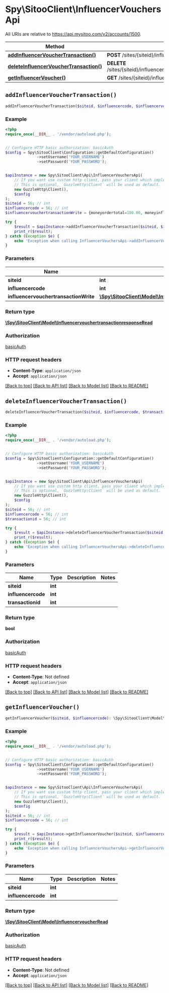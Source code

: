 # Spy\SitooClient\InfluencerVouchersApi

All URIs are relative to https://api.mysitoo.com/v2/accounts/1500.

Method | HTTP request | Description
------------- | ------------- | -------------
[**addInfluencerVoucherTransaction()**](InfluencerVouchersApi.md#addInfluencerVoucherTransaction) | **POST** /sites/{siteid}/influencervouchers/{influencercode}/transactions.json | 
[**deleteInfluencerVoucherTransaction()**](InfluencerVouchersApi.md#deleteInfluencerVoucherTransaction) | **DELETE** /sites/{siteid}/influencervouchers/{influencercode}/transactions/{transactionid}.json | 
[**getInfluencerVoucher()**](InfluencerVouchersApi.md#getInfluencerVoucher) | **GET** /sites/{siteid}/influencervouchers/{influencercode}.json | 


## `addInfluencerVoucherTransaction()`

```php
addInfluencerVoucherTransaction($siteid, $influencercode, $influencervouchertransactionWrite): \Spy\SitooClient\Model\InfluencervouchertransactionresponseRead
```



### Example

```php
<?php
require_once(__DIR__ . '/vendor/autoload.php');


// Configure HTTP basic authorization: basicAuth
$config = Spy\SitooClient\Configuration::getDefaultConfiguration()
              ->setUsername('YOUR_USERNAME')
              ->setPassword('YOUR_PASSWORD');


$apiInstance = new Spy\SitooClient\Api\InfluencerVouchersApi(
    // If you want use custom http client, pass your client which implements `GuzzleHttp\ClientInterface`.
    // This is optional, `GuzzleHttp\Client` will be used as default.
    new GuzzleHttp\Client(),
    $config
);
$siteid = 56; // int
$influencercode = 56; // int
$influencervouchertransactionWrite = {moneyordertotal=100.00, moneyinfluencertotal=80.00, moneyinfluencerdiscount=20.00, currencycode=USD}; // \Spy\SitooClient\Model\InfluencervouchertransactionWrite

try {
    $result = $apiInstance->addInfluencerVoucherTransaction($siteid, $influencercode, $influencervouchertransactionWrite);
    print_r($result);
} catch (Exception $e) {
    echo 'Exception when calling InfluencerVouchersApi->addInfluencerVoucherTransaction: ', $e->getMessage(), PHP_EOL;
}
```

### Parameters

Name | Type | Description  | Notes
------------- | ------------- | ------------- | -------------
 **siteid** | **int**|  |
 **influencercode** | **int**|  |
 **influencervouchertransactionWrite** | [**\Spy\SitooClient\Model\InfluencervouchertransactionWrite**](../Model/InfluencervouchertransactionWrite.md)|  |

### Return type

[**\Spy\SitooClient\Model\InfluencervouchertransactionresponseRead**](../Model/InfluencervouchertransactionresponseRead.md)

### Authorization

[basicAuth](../../README.md#basicAuth)

### HTTP request headers

- **Content-Type**: `application/json`
- **Accept**: `application/json`

[[Back to top]](#) [[Back to API list]](../../README.md#endpoints)
[[Back to Model list]](../../README.md#models)
[[Back to README]](../../README.md)

## `deleteInfluencerVoucherTransaction()`

```php
deleteInfluencerVoucherTransaction($siteid, $influencercode, $transactionid): bool
```



### Example

```php
<?php
require_once(__DIR__ . '/vendor/autoload.php');


// Configure HTTP basic authorization: basicAuth
$config = Spy\SitooClient\Configuration::getDefaultConfiguration()
              ->setUsername('YOUR_USERNAME')
              ->setPassword('YOUR_PASSWORD');


$apiInstance = new Spy\SitooClient\Api\InfluencerVouchersApi(
    // If you want use custom http client, pass your client which implements `GuzzleHttp\ClientInterface`.
    // This is optional, `GuzzleHttp\Client` will be used as default.
    new GuzzleHttp\Client(),
    $config
);
$siteid = 56; // int
$influencercode = 56; // int
$transactionid = 56; // int

try {
    $result = $apiInstance->deleteInfluencerVoucherTransaction($siteid, $influencercode, $transactionid);
    print_r($result);
} catch (Exception $e) {
    echo 'Exception when calling InfluencerVouchersApi->deleteInfluencerVoucherTransaction: ', $e->getMessage(), PHP_EOL;
}
```

### Parameters

Name | Type | Description  | Notes
------------- | ------------- | ------------- | -------------
 **siteid** | **int**|  |
 **influencercode** | **int**|  |
 **transactionid** | **int**|  |

### Return type

**bool**

### Authorization

[basicAuth](../../README.md#basicAuth)

### HTTP request headers

- **Content-Type**: Not defined
- **Accept**: `application/json`

[[Back to top]](#) [[Back to API list]](../../README.md#endpoints)
[[Back to Model list]](../../README.md#models)
[[Back to README]](../../README.md)

## `getInfluencerVoucher()`

```php
getInfluencerVoucher($siteid, $influencercode): \Spy\SitooClient\Model\InfluencervoucherRead
```



### Example

```php
<?php
require_once(__DIR__ . '/vendor/autoload.php');


// Configure HTTP basic authorization: basicAuth
$config = Spy\SitooClient\Configuration::getDefaultConfiguration()
              ->setUsername('YOUR_USERNAME')
              ->setPassword('YOUR_PASSWORD');


$apiInstance = new Spy\SitooClient\Api\InfluencerVouchersApi(
    // If you want use custom http client, pass your client which implements `GuzzleHttp\ClientInterface`.
    // This is optional, `GuzzleHttp\Client` will be used as default.
    new GuzzleHttp\Client(),
    $config
);
$siteid = 56; // int
$influencercode = 56; // int

try {
    $result = $apiInstance->getInfluencerVoucher($siteid, $influencercode);
    print_r($result);
} catch (Exception $e) {
    echo 'Exception when calling InfluencerVouchersApi->getInfluencerVoucher: ', $e->getMessage(), PHP_EOL;
}
```

### Parameters

Name | Type | Description  | Notes
------------- | ------------- | ------------- | -------------
 **siteid** | **int**|  |
 **influencercode** | **int**|  |

### Return type

[**\Spy\SitooClient\Model\InfluencervoucherRead**](../Model/InfluencervoucherRead.md)

### Authorization

[basicAuth](../../README.md#basicAuth)

### HTTP request headers

- **Content-Type**: Not defined
- **Accept**: `application/json`

[[Back to top]](#) [[Back to API list]](../../README.md#endpoints)
[[Back to Model list]](../../README.md#models)
[[Back to README]](../../README.md)
